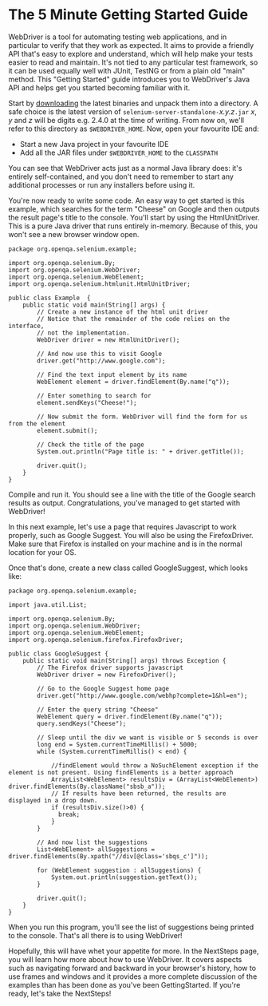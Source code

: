 # The 5 Minute Getting Started Guide

WebDriver is a tool for automating testing web applications, and in particular to verify that they work as expected. It aims to provide a friendly API that's easy to explore and understand, which will help make your tests easier to read and maintain. It's not tied to any particular test framework, so it can be used equally well with JUnit, TestNG or from a plain old "main" method. This "Getting Started" guide introduces you to WebDriver's Java API and helps get you started becoming familiar with it.

Start by [downloading](http://selenium-release.storage.googleapis.com/index.html) the latest binaries and unpack them into a directory. A safe choice is the latest version of `selenium-server-standalone-`_x.y.z_`.jar`  _x_, _y_ and _z_ will be digits e.g. 2.4.0 at the time of writing. From now on, we'll refer to this directory as `$WEBDRIVER_HOME`. Now, open your favourite IDE and:

  * Start a new Java project in your favourite IDE
  * Add all the JAR files under `$WEBDRIVER_HOME` to the `CLASSPATH`

You can see that WebDriver acts just as a normal Java library does: it's entirely self-contained, and you don't need to remember to start any additional processes or run any installers before using it.

You're now ready to write some code. An easy way to get started is this example, which searches for the term "Cheese" on Google and then outputs the result page's title to the console. You'll start by using the HtmlUnitDriver. This is a pure Java driver that runs entirely in-memory. Because of this, you won't see a new browser window open.

```
package org.openqa.selenium.example;

import org.openqa.selenium.By;
import org.openqa.selenium.WebDriver;
import org.openqa.selenium.WebElement;
import org.openqa.selenium.htmlunit.HtmlUnitDriver;

public class Example  {
    public static void main(String[] args) {
        // Create a new instance of the html unit driver
        // Notice that the remainder of the code relies on the interface,
        // not the implementation.
        WebDriver driver = new HtmlUnitDriver();

        // And now use this to visit Google
        driver.get("http://www.google.com");

        // Find the text input element by its name
        WebElement element = driver.findElement(By.name("q"));

        // Enter something to search for
        element.sendKeys("Cheese!");

        // Now submit the form. WebDriver will find the form for us from the element
        element.submit();

        // Check the title of the page
        System.out.println("Page title is: " + driver.getTitle());

        driver.quit();
    }
}

```

Compile and run it. You should see a line with the title of the Google search results as output. Congratulations, you've managed to get started with WebDriver!

In this next example, let's use a page that requires Javascript to work properly, such as Google Suggest. You will also be using the FirefoxDriver. Make sure that Firefox is installed on your machine and is in the normal location for your OS.

Once that's done, create a new class called GoogleSuggest, which looks like:

```
package org.openqa.selenium.example;

import java.util.List;

import org.openqa.selenium.By;
import org.openqa.selenium.WebDriver;
import org.openqa.selenium.WebElement;
import org.openqa.selenium.firefox.FirefoxDriver;

public class GoogleSuggest {
    public static void main(String[] args) throws Exception {
        // The Firefox driver supports javascript
        WebDriver driver = new FirefoxDriver();

        // Go to the Google Suggest home page
        driver.get("http://www.google.com/webhp?complete=1&hl=en");

        // Enter the query string "Cheese"
        WebElement query = driver.findElement(By.name("q"));
        query.sendKeys("Cheese");

        // Sleep until the div we want is visible or 5 seconds is over
        long end = System.currentTimeMillis() + 5000;
        while (System.currentTimeMillis() < end) {

            //findElement would throw a NoSuchElement exception if the element is not present. Using findElements is a better approach
            ArrayList<WebElement> resultsDiv = (ArrayList<WebElement>) driver.findElements(By.className("sbsb_a"));
            // If results have been returned, the results are displayed in a drop down.
            if (resultsDiv.size()>0) {
              break;
            }
        }

        // And now list the suggestions
        List<WebElement> allSuggestions = driver.findElements(By.xpath("//div[@class='sbqs_c']"));

        for (WebElement suggestion : allSuggestions) {
            System.out.println(suggestion.getText());
        }

        driver.quit();
    }
}
```

When you run this program, you'll see the list of suggestions being printed to the console. That's all there is to using WebDriver!

Hopefully, this will have whet your appetite for more. In the NextSteps page, you will learn how more about how to use WebDriver. It covers aspects such as navigating forward and backward in your browser's history, how to use frames and windows and it provides a more complete discussion of the examples than has been done as you've been GettingStarted. If you're ready, let's take the NextSteps!